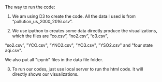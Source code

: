 The way to run the code:

1. We am using D3 to create the code. All the data I used is from “pollution_us_2000_2016.csv”. 

2. We use ipython to creates some data directly produce the visualizations, which the files are “co.csv”, “no2.csv”, “o3.csv”, 

 “so2.csv”, "YCO.csv", "YNO2.csv", "YO3.csv", "YSO2.csv" and "four state aqi.csv". 
 
 We also put all "ipynb" files in the data file folder.
 
 3. To run our codes, just use local server to run the html code. It will directly shows our visualizations.
